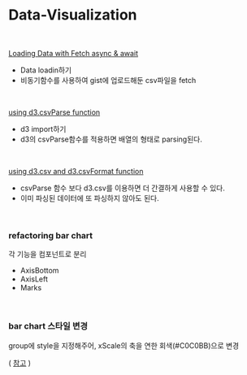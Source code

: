 # Data-Visualization

<br>


[Loading Data with Fetch async & await](https://github.com/BoKyeong-Kim/Data-Visualization/commit/429df0fef397479da53cbe16f50ff95c44d6e439)
- Data loadin하기
- 비동기함수를 사용하여 gist에 업로드해둔 csv파일을 fetch

<br>

[using d3.csvParse function](https://github.com/BoKyeong-Kim/Data-Visualization/commit/94b9bf5529ff586a799a7fba97831c9262e04437)
- d3 import하기
- d3의 csvParse함수를 적용하면 배열의 형태로 parsing된다.

<br>

[using d3.csv and d3.csvFormat function](https://github.com/BoKyeong-Kim/Data-Visualization/commit/6cb8cb9bb432b6acd8ca65e2bb5c2a9601cc965f)
- csvParse 함수 보다 d3.csv를 이용하면 더 간결하게 사용할 수 있다.
- 이미 파싱된 데이터에 또 파싱하지 않아도 된다.


<br>

### refactoring bar chart

각 기능을 컴포넌트로 분리

- AxisBottom
- AxisLeft
- Marks

<br>

### bar chart 스타일 변경

group에 style을 지정해주어, xScale의 축을 연한 회색(#C0C0BB)으로 변경

( [참고](https://github.com/amycesal/dataviz-style-guide/blob/master/Sunlight-StyleGuide-DataViz.pdf) )

<br>



